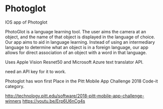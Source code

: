 # Photoglot
IOS app of Photoglot


PhotoGlot is a language learning tool. The user aims the camera at an object, and the name of that object is displayed in the language of choice. Our app aims to aid in language learning. Instead of using an intermediary language to determine what an object is in a foreign language, our app allows for direct association of an object with a word in that language.

Uses Apple Vision Resnet50 and Microsoft Azure text translator API.

need an API key for it to work.



Photoglot has won first Place in the Pitt Mobile App Challenge 2018 Code-it category.


http://technology.pitt.edu/software/2018-pitt-mobile-app-challenge-winners
https://youtu.be/Erp6U6nCg4s 

